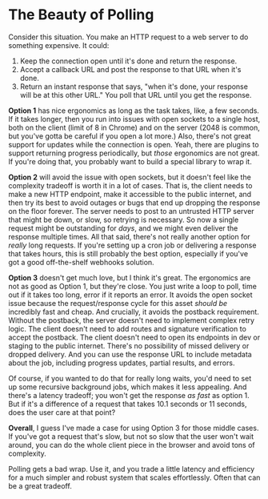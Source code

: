 
# The Beauty of Polling

Consider this situation. You make an HTTP request to a web server to do something expensive. It could:

1. Keep the connection open until it's done and return the response.
2. Accept a callback URL and post the response to that URL when it's done.
3. Return an instant response that says, "when it's done, your response will be at this other URL." You poll that URL until you get the response.

**Option 1** has nice ergonomics as long as the task takes, like, a few seconds. If it takes longer, then you run into issues with open sockets to a single host, both on the client (limit of 8 in Chrome) and on the server (2048 is common, but you've gotta be careful if you open a lot more.) Also, there's not great support for updates while the connection is open. Yeah, there are plugins to support returning progress periodically, but _those_ ergonomics are not great. If you're doing that, you probably want to build a special library to wrap it.

**Option 2** will avoid the issue with open sockets, but it doesn't feel like the complexity tradeoff is worth it in a lot of cases. That is, the client needs to make a new HTTP endpoint, make it accessible to the public internet, and then try its best to avoid outages or bugs that end up dropping the response on the floor forever. The server needs to post to an untrusted HTTP server that might be down, or slow, so retrying is necessary. So now a single request might be outstanding for _days_, and we might even deliver the response multiple times. All that said, there's not really another option for _really_ long requests. If you're setting up a cron job or delivering a response that takes hours, this is still probably the best option, especially if you've got a good off-the-shelf webhooks solution.

**Option 3** doesn't get much love, but I think it's great. The ergonomics are not as good as Option 1, but they're close. You just write a loop to poll, time out if it takes too long, error if it reports an error. It avoids the open socket issue because the request/response cycle for this asset _should be_ incredibly fast and cheap. And crucially, it avoids the postback requirement. Without the postback, the server doesn't need to implement complex retry logic. The client doesn't need to add routes and signature verification to accept the postback. The client doesn't need to open its endpoints in dev or staging to the public internet. There's no possibility of missed delivery or dropped delivery. And you can use the response URL to include metadata about the job, including progress updates, partial results, and errors.

Of course, if you wanted to do that for really long waits, you'd need to set up some recursive background jobs, which makes it less appealing. And there's a latency tradeoff; you won't get the response _as fast_ as option 1. But if it's a difference of a request that takes 10.1 seconds or 11 seconds, does the user care at that point?

**Overall**, I guess I've made a case for using Option 3 for those middle cases. If you've got a request that's slow, but not so slow that the user won't wait around, you can do the whole client piece in the browser and avoid tons of complexity.

Polling gets a bad wrap. Use it, and you trade a little latency and efficiency for a much simpler and robust system that scales effortlessly. Often that can be a great tradeoff.
